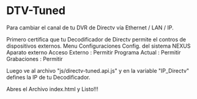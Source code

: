 DTV-Tuned
=========

Para cambiar el canal de tu DVR de Directv vía Ethernet / LAN / IP.

Primero certifica que tu Decodificador de Directv permite el contros de dispositivos externos.
   Menu
      Configuraciones
         Config. del sistema
            NEXUS
               Aparato externo
                  Acceso Externo  : Permitir
                  Programa Actual : Permitir
                  Grabaciones     : Permitir

Luego ve al archivo "js/directv-tuned.api.js" y en la variable "IP_Directv" defines la IP de tu Decodificador.

Abres el Archivo index.html y Listo!!!
